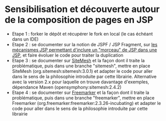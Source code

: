 # Sensibilisation et découverte autour de la composition de pages en JSP

- Etape 1 : forker le dépôt et récupérer le fork en local (le cas échéant dans un IDE)
- Etape 2 : se documenter sur la notion de JSPF / JSP Fragment, sur [les mécanismes JSP permettant d'inclure un "morceau" de JSP dans une JSP](http://blog.paumard.org/cours/servlet/chap05-jsp-inclusions.html), et faire évoluer le code pour traiter la duplication
- Etape 3 : se documenter sur [SiteMesh](http://wiki.sitemesh.org/wiki/display/sitemesh/Home) et la façon dont il traite la problématique, puis dans une branche "sitemesh", mettre en place SiteMesh (org.sitemesh:sitemesh:3.0.1) et adapter le code pour aller dans le sens de la philosophie introduite par cette librairie. Alternative avec la version 2.x pour laquelle on trouve davantage d'exemples, dépendance Maven  (opensymphony:sitemesh:2.4.2)
- Etape 4 : se documenter sur [Freemarker](http://freemarker.org/) et la façon dont il traite la problématique, puis dans une branche "freemarker", mettre en place Freemarker (org.freemarker:freemarker:2.3.26-incubating) et adapter le code pour aller dans le sens de la philosophie introduite par cette librairie
